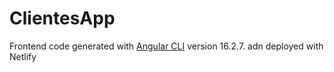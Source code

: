 # ClientesApp
Frontend code generated with [Angular CLI](https://github.com/angular/angular-cli) version 16.2.7. adn deployed with Netlify


